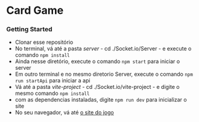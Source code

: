 <h1>Card Game</h1>

<h3>Getting Started</h3>
<ul>
<li>Clonar esse repositório</li>
<li>No terminal, vá até a pasta <i>server</i> - cd ./Socket.io/Server - e execute o comando <code>npm install</code> </li>
<li>Ainda nesse diretório, execute o comando <code>npm start</code> para iniciar o server</li>
<li>Em outro terminal e no mesmo diretorio Server, execute o comando <code>npm run startApi</code> para iniciar a api</li>
<li>Vá até a pasta <i>vite-project</i> - cd ./Socket.io/vite-project - e digite o mesmo comando <code>npm install</code></li>
<li>com as dependencias instaladas, digite <code>npm run dev</code> para inicializar o site </li>
<li>No seu navegador, vá até <a href="http://localhost:3000">o site do jogo</a></li>
</ul>
